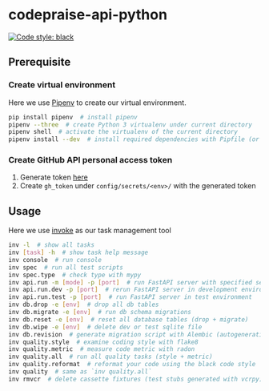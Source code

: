 # codepraise-api-python
[![Code style: black](https://img.shields.io/badge/code%20style-black-000000.svg)](https://github.com/psf/black)


## Prerequisite
### Create virtual environment
Here we use [Pipenv](https://pipenv.pypa.io/en/latest/) to create our virtual environment.

```bash
pip install pipenv  # install pipenv
pipenv --three  # create Python 3 virtualenv under current directory
pipenv shell  # activate the virtualenv of the current directory
pipenv install --dev  # install required dependencies with Pipfile (or Pipfile.lock, if any)
```

### Create GitHub API personal access token
1. Generate token [here](https://github.com/settings/tokens)
2. Create `gh_token` under `config/secrets/<env>/` with the generated token


## Usage
Here we use [invoke](https://docs.pyinvoke.org/) as our task management tool

```bash
inv -l  # show all tasks
inv [task] -h  # show task help message
inv console  # run console
inv spec  # run all test scripts
inv spec.type  # check type with mypy
inv api.run -m [mode] -p [port]  # run FastAPI server with specified settings (add `-r` or `--reload` to use auto-reload)
inv api.run.dev -p [port]  # rerun FastAPI server in development environment
inv api.run.test -p [port]  # run FastAPI server in test environment
inv db.drop -e [env]  # drop all db tables
inv db.migrate -e [env]  # run db schema migrations
inv db.reset -e [env]  # reset all database tables (drop + migrate)
inv db.wipe -e [env]  # delete dev or test sqlite file
inv db.revision  # generate migration script with Alembic (autogeneration with the latest SQLAlchemy models)
inv quality.style  # examine coding style with flake8
inv quality.metric  # measure code metric with radon
inv quality.all  # run all quality tasks (style + metric)
inv quality.reformat  # reformat your code using the black code style
inv quality  # same as `inv quality.all`
inv rmvcr  # delete cassette fixtures (test stubs generated with vcrpy)
```
